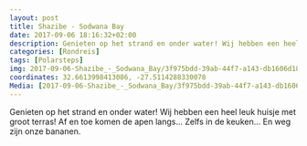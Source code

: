 ```yaml
---
layout: post
title: Shazibe - Sodwana Bay
date: 2017-09-06 18:16:32+02:00
description: Genieten op het strand en onder water! Wij hebben een heel leuk huisje met groot terras! Af en toe komen de apen langs... Zelfs in de keuken... En weg zijn onze bananen.
categories: [Rondreis]
tags: [Polarsteps]
img: 2017-09-06-Shazibe_-_Sodwana_Bay/3f975bdd-39ab-44f7-a143-db1606d18a9f_large_image.jpg
coordinates: 32.6613998413086, -27.5114288330078
Media: [2017-09-06-Shazibe_-_Sodwana_Bay/3f975bdd-39ab-44f7-a143-db1606d18a9f_large_image.jpg, 2017-09-06-Shazibe_-_Sodwana_Bay/b9f22748-2af3-43ab-816a-7ab6029a8869_large_image.jpg, 2017-09-06-Shazibe_-_Sodwana_Bay/225e0320-81bc-4c7b-8692-cc425bf32a06_large_image.jpg, 2017-09-06-Shazibe_-_Sodwana_Bay/14aff61a-94b6-4ee7-ab7d-9475460c280c_large_image.jpg, 2017-09-06-Shazibe_-_Sodwana_Bay/ef4da165-14c9-44d3-b591-6cb2f2107e30_large_image.jpg, 2017-09-06-Shazibe_-_Sodwana_Bay/255a9f91-4b47-4261-847d-0e3fd9236084_large_image.jpg, 2017-09-06-Shazibe_-_Sodwana_Bay/3989c1d3-8067-4325-9006-ec5eed0b270a_large_image.jpg, 2017-09-06-Shazibe_-_Sodwana_Bay/96d76ea4-9287-40de-a4ee-8d9dac6a0e01_large_image.jpg, 2017-09-06-Shazibe_-_Sodwana_Bay/770595bf-f45a-4597-bc72-a7f5a21d9e69_large_image.jpg]
---
```

Genieten op het strand en onder water! 
Wij hebben een heel leuk huisje met groot terras! Af en toe komen de apen langs... Zelfs in de keuken... En weg zijn onze bananen. 
